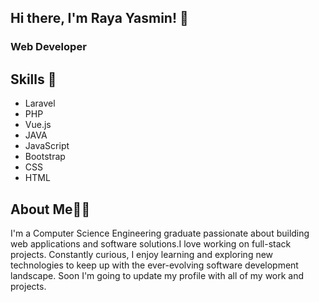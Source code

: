 ## Hi there, I'm Raya Yasmin! 👋
### Web Developer

## Skills 💼 

- Laravel
- PHP
- Vue.js
- JAVA
- JavaScript
- Bootstrap
- CSS
- HTML

## About Me👩‍💻

I'm a Computer Science Engineering graduate passionate about building web applications and software solutions.I love working on full-stack projects. Constantly curious, I enjoy learning and exploring new technologies to keep up with the ever-evolving software development landscape. Soon I'm going to update my profile with all of my work and projects.

<!--## Current Projects

- [Project 1](link-to-project-1): Short description of the project.
- [Project 2](link-to-project-2): Short description of the project.

## Connect with Me

Let's collaborate and contribute to the software ecosystem together! You can reach me via:
- Email: [your.email@example.com](mailto:your.email@example.com)
- LinkedIn: [Your LinkedIn Profile](https://www.linkedin.com/in/your-linkedin-profile/)
- Twitter: [@your-twitter-handle](https://twitter.com/your-twitter-handle)

Feel free to explore my repositories and don't forget to ⭐ the ones you find interesting!


Optional: Add any other sections you want to showcase, such as achievements, blog posts, or other social media profiles.
-->


